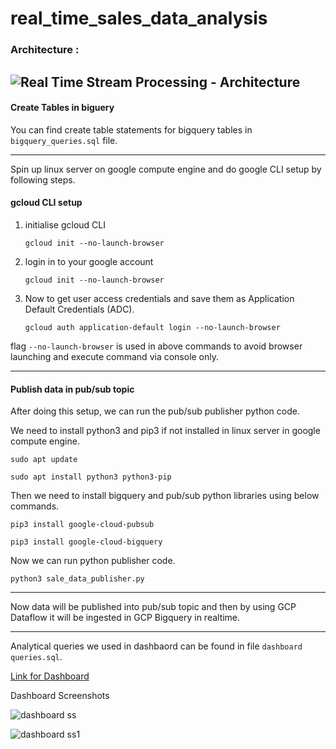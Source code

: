 # real_time_sales_data_analysis

### Architecture :
![Real Time Stream Processing - Architecture](https://github.com/viru2001/real_time_sales_data_analysis/assets/52121256/65f3d996-594f-4368-8caf-176e254f0c37)
---

#### Create Tables in biguery
You can find create table statements for bigquery tables in `bigquery_queries.sql` file.

--- 
Spin up linux server on google compute engine and do google CLI setup by following steps.

#### gcloud CLI setup

1. initialise gcloud CLI

   `gcloud init --no-launch-browser`

2. login in to your google account

   `gcloud init --no-launch-browser`

3. Now to get user access credentials and save them as Application Default Credentials (ADC).

   `gcloud auth application-default login --no-launch-browser`

flag `--no-launch-browser` is used in above commands to avoid browser launching and execute command via console only.

---
#### Publish data in pub/sub topic

After doing this setup, we can run the pub/sub publisher python code.

We need to install python3 and pip3 if not installed in linux server in google compute engine.

    sudo apt update

    sudo apt install python3 python3-pip

Then we need to install bigquery and pub/sub python libraries using below commands.

 `pip3 install google-cloud-pubsub`

 `pip3 install google-cloud-bigquery`

Now we can run python publisher code.

    python3 sale_data_publisher.py

---
Now data will be published into pub/sub topic and then by using GCP Dataflow it will be ingested in GCP Bigquery in realtime.

---
Analytical queries we used in dashbaord can be found in file `dashboard queries.sql`.

[Link for Dashboard](https://lookerstudio.google.com/reporting/1b5e8221-0db3-4d11-8c42-8c14ce75371c)

Dashboard Screenshots

![dashboard ss](https://github.com/viru2001/real_time_sales_data_analysis/assets/52121256/29d7f821-4604-4808-83cc-457f820b63ed)


![dashboard ss1](https://github.com/viru2001/real_time_sales_data_analysis/assets/52121256/d0aea0a6-2fdc-433a-aef5-94fa5c26b50e)

